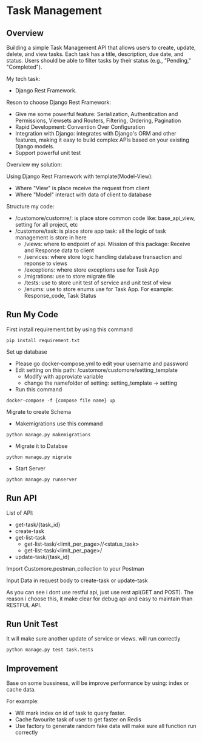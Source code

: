# Task Management

## Overview 

Building a simple Task Management API that allows users to
create, update, delete, and view tasks. Each task has a title, description, due date,
and status. Users should be able to filter tasks by their status (e.g., "Pending,"
"Completed").


My tech task:
- Django Rest Framework.

Reson to choose Django Rest Framework:
- Give me some powerful feature: Serialization, Authentication and Permissions, Viewsets and Routers, Filtering, Ordering, Pagination
- Rapid Development: Convention Over Configuration
- Integration with Django: integrates with Django's ORM and other features, making it easy to build complex APIs based on your existing Django models.
- Support powerful unit test

Overview my solution:

Using Django Rest Framework with template(Model-View):
- Where "View" is place receive the request from client
- Where "Model" interact with data of client to database

Structure my code:
- /customore/customre/: is place store common code like: base_api_view, setting for all project, etc
- /customore/task: is place store app task: all the logic of task management is store in here
  - /views: where to endpoint of api. Mission of this package: Receive and Response data to client
  - /services: where store logic handling database transaction and reponse to views
  - /exceptions: where store exceptions use for Task App
  - /migrations: use to store migrate file
  - /tests: use to store unit test of service and unit test of view
  - /enums: use to store enums use for Task App. For example: Response_code, Task Status
 


## Run My Code
First install requirement.txt by using this command
```
pip install requirement.txt
```
Set up database

- Please go docker-compose.yml to edit your username and password
- Edit setting on this path: /customore/customore/setting_template
  - Modify with approviate variable
  - change the namefolder of setting: setting_template -> setting 
- Run this command

```
docker-compose -f {compose file name} up
```

Migrate to create Schema
- Makemigrations use this command
```
python manage.py makemigrations 
```
- Migrate it to Databse
```
python manage.py migrate
```

- Start Server
```
python manage.py runserver
```

## Run API
List of API:
- get-task/{task_id}
- create-task
- get-list-task
  - get-list-task/<limit_per_page>/<page>/<status_task>
  - get-list-task/<limit_per_page>/<page>
- update-task/{task_id}

Import Customore.postman_collection to your Postman

Input Data in request body to create-task or update-task

As you can see i dont use restful api, just use rest api(GET and POST). The reason i choose this, it make clear for debug api and easy to maintain than RESTFUL API.

## Run Unit Test

It will make sure another update of service or views. will run correctly


```
python manage.py test task.tests
```


## Improvement 

Base on some bussiness, will be improve performance by using: index or cache data.

For example:
  - Will mark index on id of task to query faster.
  - Cache favourite task of user to get faster on Redis
  - Use factory to generate random fake data will make sure all function run correctly
